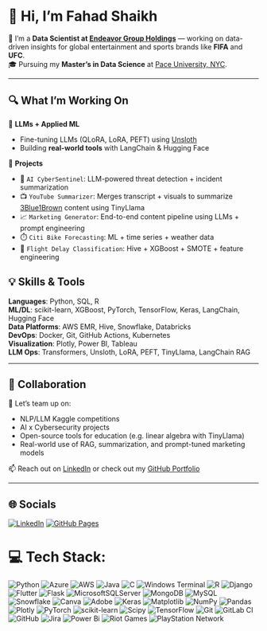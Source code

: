 # 👋 Hi, I’m Fahad Shaikh

💼 I’m a **Data Scientist at [Endeavor Group Holdings](https://www.endeavorco.com/)** — working on data-driven insights for global entertainment and sports brands like **FIFA** and **UFC**.  
🎓 Pursuing my **Master’s in Data Science** at [Pace University, NYC](https://www.pace.edu/).

---

## 🔍 What I’m Working On

🚀 **LLMs + Applied ML**  
- Fine-tuning LLMs (QLoRA, LoRA, PEFT) using [Unsloth](https://unsloth.ai/)  
- Building **real-world tools** with LangChain & Hugging Face

🧠 **Projects**  
- 🧾 `AI CyberSentinel`: LLM-powered threat detection + incident summarization  
- 📺 `YouTube Summarizer`: Merges transcript + visuals to summarize [3Blue1Brown](https://www.3blue1brown.com/) content using TinyLlama  
- 📈 `Marketing Generator`: End-to-end content pipeline using LLMs + prompt engineering  
- ⏱️ `Citi Bike Forecasting`: ML + time series + weather data  
- 🧳 `Flight Delay Classification`: Hive + XGBoost + SMOTE + feature engineering



## 💡 Skills & Tools

**Languages**: Python, SQL, R  
**ML/DL**: scikit-learn, XGBoost, PyTorch, TensorFlow, Keras, LangChain, Hugging Face  
**Data Platforms**: AWS EMR, Hive, Snowflake, Databricks  
**DevOps**: Docker, Git, GitHub Actions, Kubernetes  
**Visualization**: Plotly, Power BI, Tableau  
**LLM Ops**: Transformers, Unsloth, LoRA, PEFT, TinyLlama, LangChain RAG  

---

## 🤝 Collaboration

💬 Let’s team up on:
- NLP/LLM Kaggle competitions  
- AI x Cybersecurity projects  
- Open-source tools for education (e.g. linear algebra with TinyLlama)  
- Real-world use of RAG, summarization, and prompt-tuned marketing models

📫 Reach out on [LinkedIn](https://www.linkedin.com/in/fahad-shaikh-b807b6147/) or check out my [GitHub Portfolio](https://fahad-sha.github.io/)

---

## 🌐 Socials

[![LinkedIn](https://img.shields.io/badge/LinkedIn-%230077B5.svg?logo=linkedin&logoColor=white)](https://www.linkedin.com/in/fahad-shaikh-b807b6147/)
[![GitHub Pages](https://img.shields.io/badge/Portfolio-%23121011.svg?logo=githubpages&logoColor=white)](https://fahad-sha.github.io/)

# 💻 Tech Stack:
![Python](https://img.shields.io/badge/python-3670A0?style=for-the-badge&logo=python&logoColor=ffdd54) ![Azure](https://img.shields.io/badge/azure-%230072C6.svg?style=for-the-badge&logo=microsoftazure&logoColor=white) ![AWS](https://img.shields.io/badge/AWS-%23FF9900.svg?style=for-the-badge&logo=amazon-aws&logoColor=white) ![Java](https://img.shields.io/badge/java-%23ED8B00.svg?style=for-the-badge&logo=openjdk&logoColor=white) ![C](https://img.shields.io/badge/c-%2300599C.svg?style=for-the-badge&logo=c&logoColor=white) ![Windows Terminal](https://img.shields.io/badge/Windows%20Terminal-%234D4D4D.svg?style=for-the-badge&logo=windows-terminal&logoColor=white) ![R](https://img.shields.io/badge/r-%23276DC3.svg?style=for-the-badge&logo=r&logoColor=white) ![Django](https://img.shields.io/badge/django-%23092E20.svg?style=for-the-badge&logo=django&logoColor=white) ![Flutter](https://img.shields.io/badge/Flutter-%2302569B.svg?style=for-the-badge&logo=Flutter&logoColor=white) ![Flask](https://img.shields.io/badge/flask-%23000.svg?style=for-the-badge&logo=flask&logoColor=white) ![MicrosoftSQLServer](https://img.shields.io/badge/Microsoft%20SQL%20Server-CC2927?style=for-the-badge&logo=microsoft%20sql%20server&logoColor=white) ![MongoDB](https://img.shields.io/badge/MongoDB-%234ea94b.svg?style=for-the-badge&logo=mongodb&logoColor=white) ![MySQL](https://img.shields.io/badge/mysql-4479A1.svg?style=for-the-badge&logo=mysql&logoColor=white) ![Snowflake](https://img.shields.io/badge/snowflake-%2329B5E8.svg?style=for-the-badge&logo=snowflake&logoColor=white) ![Canva](https://img.shields.io/badge/Canva-%2300C4CC.svg?style=for-the-badge&logo=Canva&logoColor=white) ![Adobe](https://img.shields.io/badge/adobe-%23FF0000.svg?style=for-the-badge&logo=adobe&logoColor=white) ![Keras](https://img.shields.io/badge/Keras-%23D00000.svg?style=for-the-badge&logo=Keras&logoColor=white) ![Matplotlib](https://img.shields.io/badge/Matplotlib-%23ffffff.svg?style=for-the-badge&logo=Matplotlib&logoColor=black) ![NumPy](https://img.shields.io/badge/numpy-%23013243.svg?style=for-the-badge&logo=numpy&logoColor=white) ![Pandas](https://img.shields.io/badge/pandas-%23150458.svg?style=for-the-badge&logo=pandas&logoColor=white) ![Plotly](https://img.shields.io/badge/Plotly-%233F4F75.svg?style=for-the-badge&logo=plotly&logoColor=white) ![PyTorch](https://img.shields.io/badge/PyTorch-%23EE4C2C.svg?style=for-the-badge&logo=PyTorch&logoColor=white) ![scikit-learn](https://img.shields.io/badge/scikit--learn-%23F7931E.svg?style=for-the-badge&logo=scikit-learn&logoColor=white) ![Scipy](https://img.shields.io/badge/SciPy-%230C55A5.svg?style=for-the-badge&logo=scipy&logoColor=%white) ![TensorFlow](https://img.shields.io/badge/TensorFlow-%23FF6F00.svg?style=for-the-badge&logo=TensorFlow&logoColor=white) ![Git](https://img.shields.io/badge/git-%23F05033.svg?style=for-the-badge&logo=git&logoColor=white) ![GitLab CI](https://img.shields.io/badge/gitlab%20CI-%23181717.svg?style=for-the-badge&logo=gitlab&logoColor=white) ![GitHub](https://img.shields.io/badge/github-%23121011.svg?style=for-the-badge&logo=github&logoColor=white) ![Jira](https://img.shields.io/badge/jira-%230A0FFF.svg?style=for-the-badge&logo=jira&logoColor=white) ![Power Bi](https://img.shields.io/badge/power_bi-F2C811?style=for-the-badge&logo=powerbi&logoColor=black) ![Riot Games](https://img.shields.io/badge/riotgames-D32936.svg?style=for-the-badge&logo=riotgames&logoColor=white) ![PlayStation Network](https://img.shields.io/badge/PSN-%230070D1.svg?style=for-the-badge&logo=Playstation&logoColor=white)

